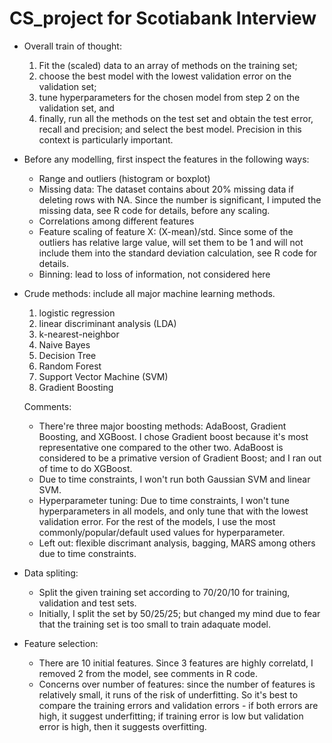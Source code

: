 # CS_project for Scotiabank Interview

- Overall train of thought: 
  1) Fit the (scaled) data to an array of methods on the training set;
  2) choose the best model with the lowest validation error on the validation set;
  3) tune hyperparameters for the chosen model from step 2 on the validation set, and 
  4) finally, run all the methods on the test set and obtain the test error, recall and precision; and select the best model.
  Precision in this context is particularly important. 

- Before any modelling, first inspect the features in the following ways:
  - Range and outliers (histogram or boxplot)
  - Missing data: The dataset contains about 20% missing data if deleting rows with NA. Since the number is significant, I imputed the missing data, see R code for details, before any scaling.
  - Correlations among different features
  - Feature scaling of feature X: (X-mean)/std. Since some of the outliers has relative large value, will set them to be        1 and will not include them into the standard deviation calculation, see R code for details.
  - Binning: lead to loss of information, not considered here
 
- Crude methods: include all major machine learning methods.
  1) logistic regression
  2) linear discriminant analysis (LDA)
  3) k-nearest-neighbor
  4) Naive Bayes
  5) Decision Tree
  6) Random Forest
  7) Support Vector Machine (SVM)
  8) Gradient Boosting
  
  Comments: 
  
  - There're three major boosting methods: AdaBoost, Gradient Boosting, and XGBoost. I chose Gradient boost because it's most representative one compared to the other two. AdaBoost is considered to be a primative version of Gradient Boost; and I ran out of time to do XGBoost.
  - Due to time constraints, I won't run both Gaussian SVM and linear SVM. 
  - Hyperparameter tuning: Due to time constraints, I won't tune hyperparameters in all models, and only tune that with the lowest validation error. For the rest of the models, I use the most commonly/popular/default used values for hyperparameter. 
  - Left out: flexible discrimant analysis, bagging, MARS among others due to time constraints.
  
- Data spliting: 
  - Split the given training set according to 70/20/10 for training, validation and test sets.
  - Initially, I split the set by 50/25/25; but changed my mind due to fear that the training set is too small to train adaquate model.

- Feature selection: 
  - There are 10 initial features. Since 3 features are highly correlatd, I removed 2 from the model, see comments in R code.
  - Concerns over number of features: since the number of features is relatively small, it runs of the risk of underfitting. So it's best to compare the training errors and validation errors - if both errors are high, it suggest underfitting; if training error is low but validation error is high, then it suggests overfitting. 
  
  
  

  
